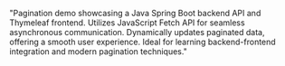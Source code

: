 "Pagination demo showcasing a Java Spring Boot backend API and Thymeleaf 
frontend. Utilizes JavaScript Fetch API for seamless asynchronous communication. 
Dynamically updates paginated data, offering a smooth user experience. Ideal for 
learning backend-frontend integration and modern pagination techniques."


